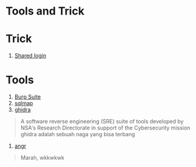 # Tools and Trick

# Trick
1. [Shared login][bugmenot]


[bugmenot]: http://bugmenot.com/

# Tools
1. [Burp Suite](https://portswigger.net/burp)
1. [sqlmap](https://github.com/sqlmapproject/sqlmap)
1. [ghidra](https://ghidra-sre.org/)
  > A software reverse engineering (SRE) suite of tools developed by NSA's Research Directorate in support of the Cybersecurity mission
  > ghidra adalah sebuah naga yang bisa terbang

1. [angr](https://github.com/angr/angr)
  > Marah, wkkwkwk
